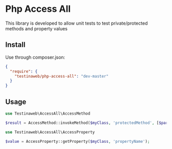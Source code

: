 Php Access All
==============

This library is developed to allow unit tests to test private/protected methods and property values

Install
-------

Use through composer.json:
```json
{
  "require": {
    "testinaweb/php-access-all": "dev-master"
  }
}
```

Usage
-----

```php
use Testinaweb\AccessAll\AccessMethod

$result = AccessMethod::invokeMethod($myClass, 'protectedMethod', [$parameter1, $parameter2, ...]);
```

```php
use Testinaweb\AccessAll\AccessProperty

$value = AccessProperty::getProperty($myClass, 'propertyName');
```
